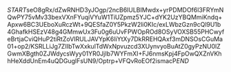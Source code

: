 $START$seO8gRx/dZwRNHD3yJOgp/2ncB6lULBIMwdx+yrPDMDOf6l3FRYmNQwPY75vMv33bexVXnFYuqiVYuW1TiUZpmz5YJC+dYK2UzYBQMmiKndq+Apxw6BC3UEboXuRczWt+9QESfaZ0Y5PkzW2li0KIc/exLWbzGzn9cQl9U1b4GhafkHSEzV48g4GMmwUx3Fu0g6uUvFPWOpROd8OSyVOXSB55PHCwyfeBrtjaCviQHuP2tiRtZoVIRULJAVYpK6IiYtXy7DkRREHQAxf3mDNSOsCGuMa01+op2/KSRLLiJg7ZIIbTwXxkulTdWxNpvuzcd3XUynvyoBuAtZ0gyPzNU0lZGwmXBgth0ZJWdycsWyy01YR0JjIb7WYFmXI+FJ6nmsKpj4FpOwQXZnVKhhHeXddUnEm4uQDGuglFsUN9/Optrp+VFQvRoEOf2ismacP$END$